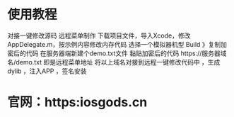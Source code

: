 # 使用教程
对接一键修改源码 远程菜单制作
下载项目文件，导入Xcode，修改AppDelegate.m，按示例内容修改内存代码
选择一个模拟器机型 Build 》复制加密后的代码 在服务器端新建个demo.txt文件 黏贴加密后的代码
https://服务器域名/demo.txt 即是远程菜单地址
将以上域名对接到远程一键修改代码中 ，生成dylib ，注入APP ，签名安装
# 官网：https:iosgods.cn
